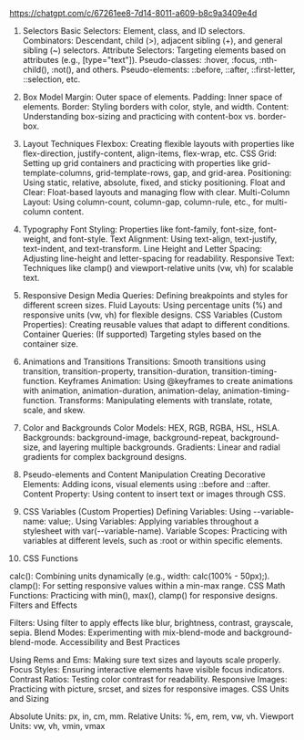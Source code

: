 https://chatgpt.com/c/67261ee8-7d14-8011-a609-b8c9a3409e4d

1. Selectors
   Basic Selectors: Element, class, and ID selectors.
   Combinators: Descendant, child (>), adjacent sibling (+), and general sibling (~) selectors.
   Attribute Selectors: Targeting elements based on attributes (e.g., [type="text"]).
   Pseudo-classes: :hover, :focus, :nth-child(), :not(), and others.
   Pseudo-elements: ::before, ::after, ::first-letter, ::selection, etc.

2. Box Model
   Margin: Outer space of elements.
   Padding: Inner space of elements.
   Border: Styling borders with color, style, and width.
   Content: Understanding box-sizing and practicing with content-box vs. border-box.

3. Layout Techniques
   Flexbox: Creating flexible layouts with properties like flex-direction, justify-content, align-items, flex-wrap, etc.
   CSS Grid: Setting up grid containers and practicing with properties like grid-template-columns, grid-template-rows, gap, and grid-area.
   Positioning: Using static, relative, absolute, fixed, and sticky positioning.
   Float and Clear: Float-based layouts and managing flow with clear.
   Multi-Column Layout: Using column-count, column-gap, column-rule, etc., for multi-column content.

4. Typography
   Font Styling: Properties like font-family, font-size, font-weight, and font-style.
   Text Alignment: Using text-align, text-justify, text-indent, and text-transform.
   Line Height and Letter Spacing: Adjusting line-height and letter-spacing for readability.
   Responsive Text: Techniques like clamp() and viewport-relative units (vw, vh) for scalable text.

5. Responsive Design
   Media Queries: Defining breakpoints and styles for different screen sizes.
   Fluid Layouts: Using percentage units (%) and responsive units (vw, vh) for flexible designs.
   CSS Variables (Custom Properties): Creating reusable values that adapt to different conditions.
   Container Queries: (If supported) Targeting styles based on the container size.

6. Animations and Transitions
   Transitions: Smooth transitions using transition, transition-property, transition-duration, transition-timing-function.
   Keyframes Animation: Using @keyframes to create animations with animation, animation-duration, animation-delay, animation-timing-function.
   Transforms: Manipulating elements with translate, rotate, scale, and skew.

7. Color and Backgrounds
   Color Models: HEX, RGB, RGBA, HSL, HSLA.
   Backgrounds: background-image, background-repeat, background-size, and layering multiple backgrounds.
   Gradients: Linear and radial gradients for complex background designs.

8. Pseudo-elements and Content Manipulation
   Creating Decorative Elements: Adding icons, visual elements using ::before and ::after.
   Content Property: Using content to insert text or images through CSS.

9. CSS Variables (Custom Properties)
   Defining Variables: Using --variable-name: value;.
   Using Variables: Applying variables throughout a stylesheet with var(--variable-name).
   Variable Scopes: Practicing with variables at different levels, such as :root or within specific elements.

10. CSS Functions

calc(): Combining units dynamically (e.g., width: calc(100% - 50px);).
clamp(): For setting responsive values within a min-max range.
CSS Math Functions: Practicing with min(), max(), clamp() for responsive designs.
Filters and Effects

Filters: Using filter to apply effects like blur, brightness, contrast, grayscale, sepia.
Blend Modes: Experimenting with mix-blend-mode and background-blend-mode.
Accessibility and Best Practices

Using Rems and Ems: Making sure text sizes and layouts scale properly.
Focus Styles: Ensuring interactive elements have visible focus indicators.
Contrast Ratios: Testing color contrast for readability.
Responsive Images: Practicing with picture, srcset, and sizes for responsive images.
CSS Units and Sizing

Absolute Units: px, in, cm, mm.
Relative Units: %, em, rem, vw, vh.
Viewport Units: vw, vh, vmin, vmax
